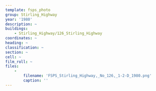 ```yaml
---
template: fsps_photo
group: Stirling_Highway
year: '1980'
description: ~
buildings:
    - Stirling_Highway/126_Stirling_Highway
coordinates: ~
heading: ~
classification: ~
section: ~
cell: ~
film_roll: ~
files:
    -
        filename: 'FSPS_Stirling_Highway,_No_126,_1-2-D_1980.png'
        caption: ''
---
```

